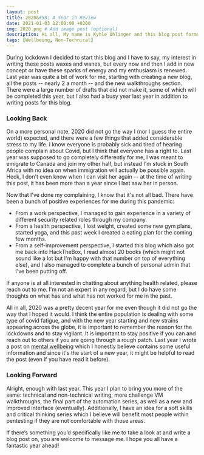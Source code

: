 ```yaml
---
layout: post
title: 2020&#58; A Year in Review 
date: 2021-01-03 12:00:00 +0200
img: 2020.png # Add image post (optional)
description: Hi all, My name is Kyhle Öhlinger and this blog post forms part of my personal blog. If you enjoy any of the posts, feel free to reach out and let me know :) 
tags: [Wellbeing, Non-Technical]
---
```


During lockdown I decided to start this blog and I have to say, my interest in writing these posts waxes and wanes, but every now and then I add in new concept or have these sparks of energy and my enthusiasm is renewed. Last year was quite a bit of work for me, starting with creating a new blog, all the posts -- nearly 2 a month -- and the new walkthroughs section. There were a large number of drafts that did not make it, some of which will be completed this year, but I also had a busy year last year in addition to writing posts for this blog.

### Looking Back

On a more personal note, 2020 did not go the way I (nor I guess the entire world) expected, and there were a few things that added considerable stress to my life. I know everyone is probably sick and tired of hearing people complain about Covid, but I think that everyone has a right to. Last year was supposed to go completely differently for me, I was meant to emigrate to Canada and join my other half, but instead I'm stuck in South Africa with no idea on when immigration will actually be possible again. Heck, I don't even know when I can visit her again -- at the time of writing this post, it has been more than a year since I last saw her in person. 

Now that I've done my complaining, I know that it's not all bad. There have been a bunch of positive experiences for me during this pandemic:
* From a work perspective, I managed to gain experience in a variety of different security related roles through my company. 
* From a health perspective, I lost weight, created some new gym plans, started yoga, and this past week I created a eating plan for the coming few months.
* From a self-improvement perspective, I started this blog which also got me back into HackTheBox, I read almost 20 books (which might not sound like a lot but I'm happy with that number on top of everything else), and I also managed to complete a bunch of personal admin that I've been putting off. 

If anyone is at all interested in chatting about anything health related, please reach out to me. I'm not an expert in any regard, but I do have some thoughts on what has and what has not worked for me in the past.

All in all, 2020 was a pretty decent year for me even though it did not go the way that I hoped it would. I think the entire population is dealing with some type of covid fatigue, and with the new year starting and new strains appearing across the globe, it is important to remember the reason for the lockdowns and to stay vigilant. It is important to stay positive if you can and reach out to others if you are going through a rough patch. Last year I wrote a post on [mental wellbeing](https://ohlinger.co/mental-wellbeing/) which I honestly believe contains some useful information and since it's the start of a new year, it might be helpful to read the post (even if you have read it before).

### Looking Forward

Alright, enough with last year. This year I plan to bring you more of the same: technical and non-technical writing, more challenge VM walkthroughs, the final part of the automation series, as well as a new and improved interface (eventually). Additionally, I have an idea for a soft skills and critical thinking series which I believe will benefit most people within pentesting if they are not comfortable with those areas. 

If there’s something you’d specifically like me to take a look at and write a blog post on, you are welcome to message me. I hope you all have a fantastic year ahead!